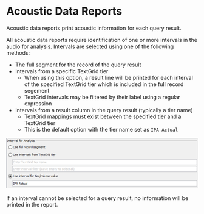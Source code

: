 # Acoustic Data Reports

Acoustic data reports print acoustic information for each query result.

All acoustic data reports require identification of one or more intervals in the audio for analysis. Intervals are selected using one of the following methods:

 * The full segment for the record of the query result
 * Intervals from a specific TextGrid tier
    * When using this option, a result line will be printed for each interval of the specified TextGrid tier which is included in the full record segement
    * TextGrid intervals may be filtered by their label using a regular expression
 * Intervals from a result column in the query result (typically a tier name)
    * TextGrid mappings must exist between the specified tier and a TextGrid tier
    * This is the default option with the tier name set as ```IPA Actual```
 
![../images/IntervalSelection.png](./images/interval_selection.png)

If an interval cannot be selected for a query result, no information will be printed in the report.
